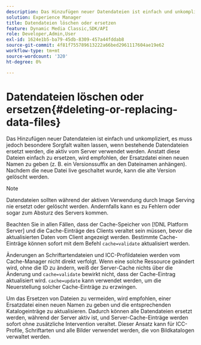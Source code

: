 ```yaml
---
description: Das Hinzufügen neuer Datendateien ist einfach und unkompliziert, es muss jedoch besondere Sorgfalt walten lassen, wenn bestehende Datendateien ersetzt werden, die aktiv vom Server verwendet werden. Anstatt diese Dateien einfach zu ersetzen, wird empfohlen, der Ersatzdatei einen neuen Namen zu geben (z. B. ein Versionssuffix an den Dateinamen anhängen). Nachdem die neue Datei live geschaltet wurde, kann die alte Version gelöscht werden.
solution: Experience Manager
title: Datendateien löschen oder ersetzen
feature: Dynamic Media Classic,SDK/API
role: Developer,Admin,User
exl-id: 1624e1b5-ba79-45db-8309-457a44fddab8
source-git-commit: 4f81f755789613222a66bed2961117604ae19e62
workflow-type: tm+mt
source-wordcount: '320'
ht-degree: 0%

---
```


# Datendateien löschen oder ersetzen{#deleting-or-replacing-data-files}

Das Hinzufügen neuer Datendateien ist einfach und unkompliziert, es muss jedoch besondere Sorgfalt walten lassen, wenn bestehende Datendateien ersetzt werden, die aktiv vom Server verwendet werden. Anstatt diese Dateien einfach zu ersetzen, wird empfohlen, der Ersatzdatei einen neuen Namen zu geben (z. B. ein Versionssuffix an den Dateinamen anhängen). Nachdem die neue Datei live geschaltet wurde, kann die alte Version gelöscht werden.

>[!NOTE]
>
>Datendateien sollten während der aktiven Verwendung durch Image Serving nie ersetzt oder gelöscht werden. Andernfalls kann es zu Fehlern oder sogar zum Absturz des Servers kommen.

Beachten Sie in allen Fällen, dass der Cache-Speicher von [!DNL Platform Server] und die Cache-Einträge des Clients veraltet sein müssen, bevor die aktualisierten Daten vom Client angezeigt werden. Bestimmte Cache-Einträge können sofort mit dem Befehl `cache=validate` aktualisiert werden.

Änderungen an Schriftartendateien und ICC-Profildateien werden vom Cache-Manager nicht direkt verfolgt. Wenn eine solche Ressource geändert wird, ohne die ID zu ändern, weiß der Server-Cache nichts über die Änderung und `cache=validate` bewirkt nicht, dass der Cache-Eintrag aktualisiert wird. `cache=update` kann verwendet werden, um die Neuerstellung solcher Cache-Einträge zu erzwingen.

Um das Ersetzen von Dateien zu vermeiden, wird empfohlen, einer Ersatzdatei einen neuen Namen zu geben und die entsprechenden Katalogeinträge zu aktualisieren. Dadurch können alle Datendateien ersetzt werden, während der Server aktiv ist, und Server-Cache-Einträge werden sofort ohne zusätzliche Intervention veraltet. Dieser Ansatz kann für ICC-Profile, Schriftarten und alle Bilder verwendet werden, die von Bildkatalogen verwaltet werden.
